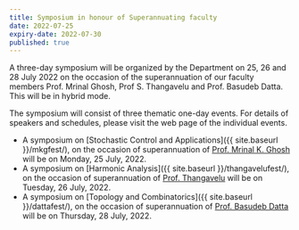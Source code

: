 ```yaml
---
title: Symposium in honour of Superannuating faculty
date: 2022-07-25
expiry-date: 2022-07-30
published: true
---
```


A three-day symposium will be organized by the Department on 25, 26 and 28 July 2022 on the occasion of the superannuation of our faculty members Prof. Mrinal Ghosh, Prof S. Thangavelu and Prof. Basudeb Datta. This will be in hybrid mode.

The symposium will consist of three thematic one-day events. For details of speakers and schedules, please visit the web page of the individual events.

* A symposium on [Stochastic Control and Applications]({{ site.baseurl }}/mkgfest/), on the occasion of superannuation of [Prof. Mrinal K. Ghosh](http://math.iisc.ac.in/~mkg/) will be on Monday, 25 July, 2022.
* A symposium on [Harmonic Analysis]({{ site.baseurl }}/thangavelufest/), on the occasion of superannuation of [Prof. Thangavelu](http://math.iisc.ac.in/~veluma/) will be on Tuesday, 26 July, 2022.
* A symposium on [Topology and Combinatorics]({{ site.baseurl }}/dattafest/), on the occasion of superannuation of [Prof. Basudeb Datta](http://math.iisc.ac.in/~dattab/) will be on Thursday, 28 July, 2022.
